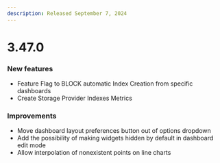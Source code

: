 ```yaml
---
description: Released September 7, 2024
---
```


# 3.47.0

### New features

* Feature Flag to BLOCK automatic Index Creation from specific dashboards
* Create Storage Provider Indexes Metrics

### Improvements

* Move dashboard layout preferences button out of options dropdown
* Add the possibility of making widgets hidden by default in dashboard edit mode
* Allow interpolation of nonexistent points on line charts

